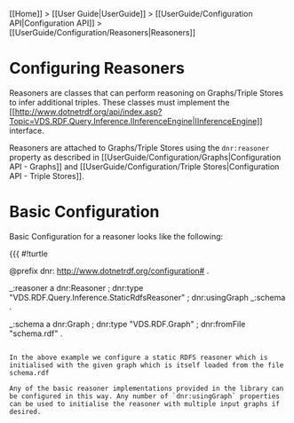 [[Home]] > [[User Guide|UserGuide]] > [[UserGuide/Configuration API|Configuration API]] > [[UserGuide/Configuration/Reasoners|Reasoners]]

# Configuring Reasoners 

Reasoners are classes that can perform reasoning on Graphs/Triple Stores to infer additional triples. These classes must implement the [[http://www.dotnetrdf.org/api/index.asp?Topic=VDS.RDF.Query.Inference.IInferenceEngine|IInferenceEngine]] interface.

Reasoners are attached to Graphs/Triple Stores using the `dnr:reasoner` property as described in [[UserGuide/Configuration/Graphs|Configuration API - Graphs]] and [[UserGuide/Configuration/Triple Stores|Configuration API - Triple Stores]].

# Basic Configuration 

Basic Configuration for a reasoner looks like the following:

{{{
#!turtle

@prefix dnr: <http://www.dotnetrdf.org/configuration#> .

_:reasoner a dnr:Reasoner ;
  dnr:type "VDS.RDF.Query.Inference.StaticRdfsReasoner" ;
  dnr:usingGraph _:schema .

_:schema a dnr:Graph ;
  dnr:type "VDS.RDF.Graph" ;
  dnr:fromFile "schema.rdf" .
```

In the above example we configure a static RDFS reasoner which is initialised with the given graph which is itself loaded from the file schema.rdf

Any of the basic reasoner implementations provided in the library can be configured in this way. Any number of `dnr:usingGraph` properties can be used to initialise the reasoner with multiple input graphs if desired.